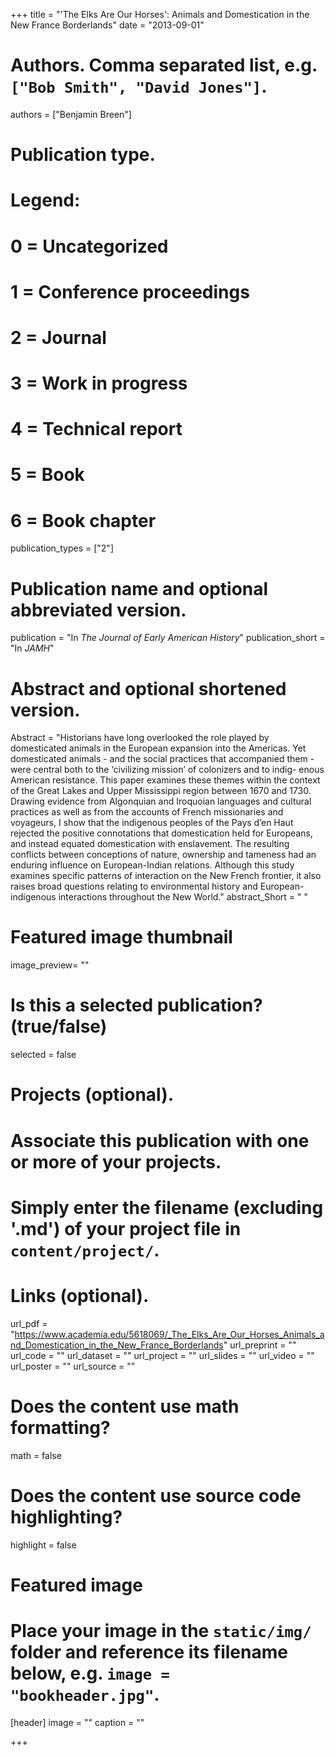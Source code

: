 +++
title = "'The Elks Are Our Horses': Animals and Domestication in the New France Borderlands"
date = "2013-09-01"

# Authors. Comma separated list, e.g. `["Bob Smith", "David Jones"]`.
authors = ["Benjamin Breen"]

# Publication type.
# Legend:
# 0 = Uncategorized
# 1 = Conference proceedings
# 2 = Journal
# 3 = Work in progress
# 4 = Technical report
# 5 = Book
# 6 = Book chapter
publication_types = ["2"]

# Publication name and optional abbreviated version.
publication = "In *The Journal of Early American History*"
publication_short = "In *JAMH*"

# Abstract and optional shortened version.
Abstract = "Historians have long overlooked the role played by domesticated animals in the European expansion into the Americas. Yet domesticated animals - and the social practices that accompanied them - were central both to the ‘civilizing mission’ of colonizers and to indig- enous American resistance. This paper examines these themes within the context of the Great Lakes and Upper Mississippi region between 1670 and 1730. Drawing evidence from Algonquian and Iroquoian languages and cultural practices as well as from the accounts of French missionaries and voyageurs, I show that the indigenous peoples of the Pays d’en Haut rejected the positive connotations that domestication held for Europeans, and instead equated domestication with enslavement. The resulting conflicts between conceptions of nature, ownership and tameness had an enduring influence on European-Indian relations. Although this study examines specific patterns of interaction on the New French frontier, it also raises broad questions relating to environmental history and European-indigenous interactions throughout the New World."
abstract_Short = " "

# Featured image thumbnail
image_preview= ""

# Is this a selected publication? (true/false)
selected = false

# Projects (optional).
#   Associate this publication with one or more of your projects.
#   Simply enter the filename (excluding '.md') of your project file in `content/project/`.


# Links (optional).
url_pdf = "https://www.academia.edu/5618069/_The_Elks_Are_Our_Horses_Animals_and_Domestication_in_the_New_France_Borderlands"
url_preprint = ""
url_code = ""
url_dataset = ""
url_project = ""
url_slides = ""
url_video = ""
url_poster = ""
url_source = ""

# Does the content use math formatting?
math = false

# Does the content use source code highlighting?
highlight = false

# Featured image
# Place your image in the `static/img/` folder and reference its filename below, e.g. `image = "bookheader.jpg"`.
[header] 
image = ""
caption = ""

+++
